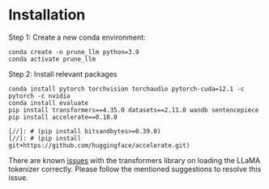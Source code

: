 # Installation  
Step 1: Create a new conda environment:
```
conda create -n prune_llm python=3.9
conda activate prune_llm
```
Step 2: Install relevant packages
```
conda install pytorch torchvision torchaudio pytorch-cuda=12.1 -c pytorch -c nvidia
conda install evaluate
pip install transformers==4.35.0 datasets==2.11.0 wandb sentencepiece
pip install accelerate==0.18.0

[//]: # (pip install bitsandbytes>=0.39.0)
[//]: # (pip install git+https://github.com/huggingface/accelerate.git)
```
There are known [issues](https://github.com/huggingface/transformers/issues/22222) with the transformers library on loading the LLaMA tokenizer correctly. Please follow the mentioned suggestions to resolve this issue.
